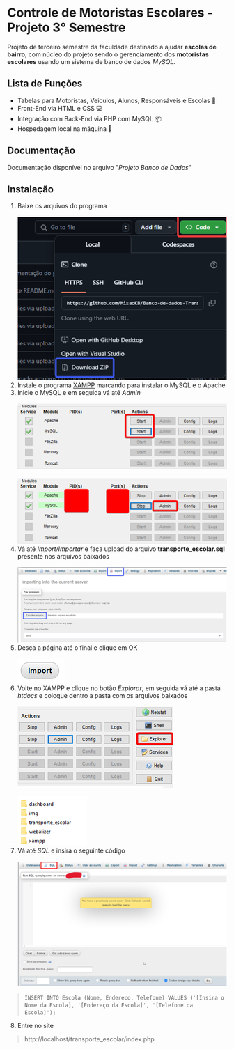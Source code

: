 # Controle de Motoristas Escolares - Projeto 3° Semestre

Projeto de terceiro semestre da faculdade destinado a ajudar **escolas de bairro**, com núcleo do projeto sendo o gerenciamento dos **motoristas escolares** usando um sistema de banco de dados *MySQL*.

## Lista de Funções

- Tabelas para Motoristas, Veiculos, Alunos, Responsáveis e Escolas  :pencil: 
- Front-End via HTML e CSS :computer:
- Integração com Back-End via PHP com MySQL :package:
- Hospedagem local na máquina :file_folder:

## Documentação
Documentação disponível no arquivo "*Projeto Banco de Dados*"

## Instalação

1. Baixe os arquivos do programa <br><br>
![Primeira etapa Tutorial](/tutorial/imagem_tutorial_1.png)
2. Instale o programa [XAMPP](https://www.apachefriends.org/pt_br/index.html) marcando para instalar o MySQL e o Apache
3. Inicie o MySQL e em seguida vá até *Admin* <br><br>
![Terceira etapa Tutorial](/tutorial/imagem_tutorial_3-1.png) <br><br>
![Terceira etapa Tutorial](/tutorial/imagem_tutorial_3-2.png)
4. Vá até *Import/Importar* e faça upload do arquivo  **transporte_escolar.sql**  presente nos arquivos baixados <br><br>
![Quarta etapa Tutorial](/tutorial/imagem_tutorial_4.png)
5. Desça a página até o final e clique em OK <br><br>
![Quinta etapa Tutorial](/tutorial/imagem_tutorial_5.png)
6.  Volte no XAMPP e clique no botão *Explorar*, em seguida vá até a pasta *htdocs* e coloque dentro a pasta com os arquivos baixados <br><br>
![Sexta etapa Tutorial](/tutorial/imagem_tutorial_6-1.png) <br><br>
![Sexta etapa Tutorial](/tutorial/imagem_tutorial_6-2.png)
7.  Vá até *SQL* e insira o seguinte código <br><br>
![Sétima etapa Tutorial](/tutorial/imagem_tutorial_7.png) 
> `INSERT INTO Escola (Nome, Endereco, Telefone) VALUES ('[Insira o Nome da Escola], '[Endereço da Escola]', '[Telefone da Escola]');`
8. Entre no site
> http://localhost/transporte_escolar/index.php
